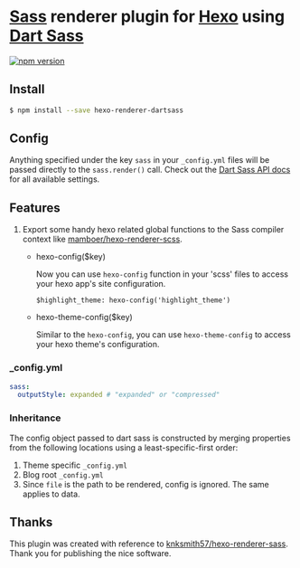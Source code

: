 [Sass] renderer plugin for [Hexo] using [Dart Sass]
==

[![npm version](https://badge.fury.io/js/hexo-renderer-dartsass.svg)](https://badge.fury.io/js/hexo-renderer-dartsass)

## Install
```sh
$ npm install --save hexo-renderer-dartsass
```

## Config
Anything specified under the key `sass` in your `_config.yml` files will be passed directly to the `sass.render()` call. 
Check out the [Dart Sass API docs](https://github.com/sass/dart-sass#javascript-api) for all available settings.

## Features
1. Export some handy hexo related global functions to the Sass compiler context like [mamboer/hexo-renderer-scss].
   - hexo-config($key)

     Now you can use `hexo-config` function in your 'scss' files to access your hexo app's site configuration.

     ```
     $highlight_theme: hexo-config('highlight_theme')
     ```
     
   - hexo-theme-config($key)

     Similar to the `hexo-config`, you can use `hexo-theme-config` to access your hexo theme's configuration.

### _config.yml
```yaml
sass:
  outputStyle: expanded # "expanded" or "compressed"
```

### Inheritance
The config object passed to dart sass is constructed by merging properties from
the following locations using a least-specific-first order:

1. Theme specific `_config.yml`
2. Blog root `_config.yml`
3. Since `file` is the path to be rendered, config is ignored. The same applies to data.

## Thanks
This plugin was created with reference to [knksmith57/hexo-renderer-sass]. Thank you for publishing the nice software.

[Hexo]: http://hexo.io
[Sass]: http://sass-lang.com/
[Dart Sass]: https://sass-lang.com/dart-sass
[node-sass]: https://github.com/andrew/node-sass
[Dart Sass API docs]: https://github.com/sass/dart-sass#javascript-api
[knksmith57/hexo-renderer-sass]: https://github.com/knksmith57/hexo-renderer-sass
[mamboer/hexo-renderer-scss]: https://github.com/mamboer/hexo-renderer-scss
